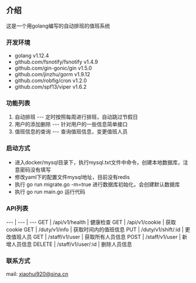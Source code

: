 ## 介绍
这是一个用golang编写的自动排班的值班系统

### 开发环境
- golang v1.12.4
- github.com/fsnotify/fsnotify v1.4.9
- github.com/gin-gonic/gin v1.5.0
- github.com/jinzhu/gorm v1.9.12
- github.com/robfig/cron v1.2.0
- github.com/spf13/viper v1.6.2

### 功能列表
1. 自动排班 --- 定时按照每周进行排班，自动跳过节假日
2. 用户的添加删除 --- 针对用户的一些信息简单接口
3. 值班信息的查询  --- 查询值班信息，变更值班人员

### 启动方式
- 进入docker/mysql目录下，执行mysql.txt文件中命令，创建本地数据库，注意密码没有填写
- 修改yaml下的配置文件mysql地址，目前没有redis
- 执行 go run migrate.go -m=true 进行数据库初始化，会创建默认数据库
- 执行 go run main.go 运行代码

### API列表

--- | --- | --- 
GET |   /api/v1/health | 健康检查
GET |   /api/v1/cookie | 获取cookie
GET |   /duty/v1/info | 获取时间内的值班信息
PUT |   /duty/v1/shift/:id | 更改值班人员
GET |   /staff/v1/user | 获取所有人员信息
POST |  /staff/v1/user | 新增人员信息
DELETE | /staff/v1/user/:id | 删除人员信息

### 联系方式
mail: xiaohui920@sina.cn
